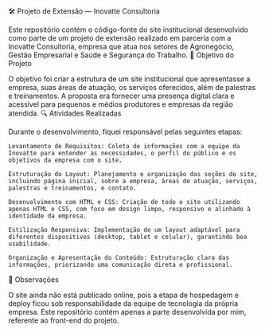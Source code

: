 🛠️ Projeto de Extensão — Inovatte Consultoria

Este repositório contém o código-fonte do site institucional desenvolvido como parte de um projeto de extensão realizado em parceria com a Inovatte Consultoria, empresa que atua nos setores de Agronegócio, Gestão Empresarial e Saúde e Segurança do Trabalho.
🎯 Objetivo do Projeto

O objetivo foi criar a estrutura de um site institucional que apresentasse a empresa, suas áreas de atuação, os serviços oferecidos, além de palestras e treinamentos. A proposta era fornecer uma presença digital clara e acessível para pequenos e médios produtores e empresas da região atendida.
🔍 Atividades Realizadas

Durante o desenvolvimento, fiquei responsável pelas seguintes etapas:

    Levantamento de Requisitos: Coleta de informações com a equipe da Inovatte para entender as necessidades, o perfil do público e os objetivos da empresa com o site.

    Estruturação do Layout: Planejamento e organização das seções do site, incluindo página inicial, sobre a empresa, áreas de atuação, serviços, palestras e treinamentos, e contato.

    Desenvolvimento com HTML e CSS: Criação de todo o site utilizando apenas HTML e CSS, com foco em design limpo, responsivo e alinhado à identidade da empresa.

    Estilização Responsiva: Implementação de um layout adaptável para diferentes dispositivos (desktop, tablet e celular), garantindo boa usabilidade.

    Organização e Apresentação do Conteúdo: Estruturação clara das informações, priorizando uma comunicação direta e profissional.

🚫 Observações

O site ainda não está publicado online, pois a etapa de hospedagem e deploy ficou sob responsabilidade da equipe de tecnologia da própria empresa. Este repositório contém apenas a parte desenvolvida por mim, referente ao front-end do projeto.
